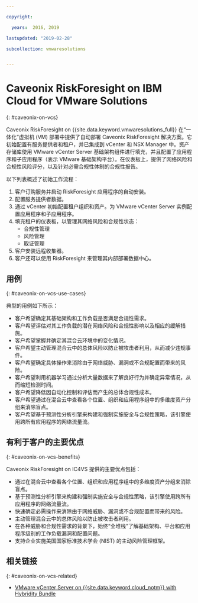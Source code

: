 ```yaml
---

copyright:

  years:  2016, 2019

lastupdated: "2019-02-28"

subcollection: vmwaresolutions


---
```


# Caveonix RiskForesight on IBM Cloud for VMware Solutions
{: #caveonix-on-vcs}

Caveonix RiskForesight on {{site.data.keyword.vmwaresolutions_full}} 在“一体化”虚拟机 (VM) 部署中提供了自动部署 Caveonix RiskForesight 解决方案。它初始配置有服务提供者和租户，并已集成到 vCenter 和 NSX Manager 中。资产存储库使用 VMware vCenter Server 基础架构组件进行填充，并且配置了应用程序和子应用程序（表示 VMware 基础架构平台）。在仪表板上，提供了网络风险和合规性风险评分，以及针对必需合规性体制的合规性报告。

以下列表概述了初始工作流程：
1.	客户订购服务并启动 RiskForesight 应用程序的自动安装。
2.	配置服务提供者数据。
3.	通过 vCenter 初始配置租户组织和资产。为 VMware vCenter Server 实例配置应用程序和子应用程序。
4.	填充租户的仪表板，以管理其网络风险和合规性状态：
    - 合规性管理
    - 风险管理
    - 取证管理
5.	客户安装远程收集器。
6.	客户还可以使用 RiskForesight 来管理其内部部署数据中心。


## 用例
{: #caveonix-on-vcs-use-cases}

典型的用例如下所示：
- 客户希望确定其基础架构和工作负载是否满足合规性需求。
-	客户希望评估对其工作负载的潜在网络风险和合规性影响以及相应的缓解措施。
-	客户希望掌握并确定其混合云环境中的变化情况。
-	客户希望主动管理混合云中的总体风险以防止被攻击者利用，从而减少违规事件。
-	客户希望确定具体操作来消除由于网络威胁、漏洞或不合规配置而带来的风险。
-	客户希望利用机器学习通过分析大量数据来了解良好行为并确定异常情况，从而缩短检测时间。
-	客户希望降低因自动化控制和评估而产生的总体合规性成本。
-	客户希望通过在混合云中查看各个位置、组织和应用程序组中的多维度资产分组来消除盲点。
-	客户希望基于预测性分析引擎来构建和强制实施安全与合规性策略，该引擎使用跨所有应用程序的网络流量流。

## 有利于客户的主要优点
{: #caveonix-on-vcs-benefits}

Caveonix RiskForesight on IC4VS 提供的主要优点包括：
-	通过在混合云中查看各个位置、组织和应用程序组中的多维度资产分组来消除盲点。
-	基于预测性分析引擎来构建和强制实施安全与合规性策略，该引擎使用跨所有应用程序的网络流量流。
-	快速确定必需操作来消除由于网络威胁、漏洞或不合规配置而带来的风险。
-	主动管理混合云中的总体风险以防止被攻击者利用。
-	在各种威胁和合规性需求的背景下，始终“全堆栈”了解基础架构、平台和应用程序级别的工作负载漏洞和配置问题。
-	支持企业实施美国国家标准技术学会 (NIST) 的主动风险管理框架。

## 相关链接
{: #caveonix-on-vcs-related}

*   [VMware vCenter Server on {{site.data.keyword.cloud_notm}} with Hybridity Bundle](/docs/services/vmwaresolutions/archiref/vcs?topic=vmware-solutions-vcs-hybridity-intro)
